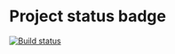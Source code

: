 # Project status badge
[![Build status](https://ci.appveyor.com/api/projects/status/e6usnvxe6uj3f3s2/branch/main?svg=true)](https://ci.appveyor.com/project/zilyabayram/autojava-4/branch/main)
